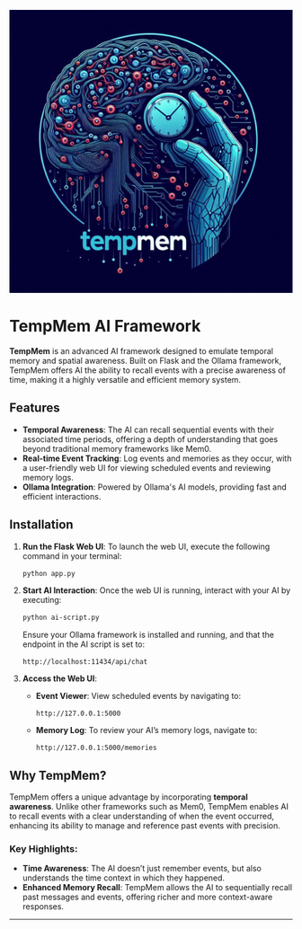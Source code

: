![TempMem Logo](images/tempmem-logo.png)

# TempMem AI Framework

**TempMem** is an advanced AI framework designed to emulate temporal memory and spatial awareness. Built on Flask and the Ollama framework, TempMem offers AI the ability to recall events with a precise awareness of time, making it a highly versatile and efficient memory system.

## Features
- **Temporal Awareness**: The AI can recall sequential events with their associated time periods, offering a depth of understanding that goes beyond traditional memory frameworks like Mem0.
- **Real-time Event Tracking**: Log events and memories as they occur, with a user-friendly web UI for viewing scheduled events and reviewing memory logs.
- **Ollama Integration**: Powered by Ollama's AI models, providing fast and efficient interactions.

## Installation

1. **Run the Flask Web UI**:
   To launch the web UI, execute the following command in your terminal:
   ```bash
   python app.py
   ```

2. **Start AI Interaction**:
   Once the web UI is running, interact with your AI by executing:
   ```bash
   python ai-script.py
   ```
   Ensure your Ollama framework is installed and running, and that the endpoint in the AI script is set to:
   ```
   http://localhost:11434/api/chat
   ```

3. **Access the Web UI**:
   - **Event Viewer**: View scheduled events by navigating to:
     ```
     http://127.0.0.1:5000
     ```
   - **Memory Log**: To review your AI’s memory logs, navigate to:
     ```
     http://127.0.0.1:5000/memories
     ```

## Why TempMem?

TempMem offers a unique advantage by incorporating **temporal awareness**. Unlike other frameworks such as Mem0, TempMem enables AI to recall events with a clear understanding of when the event occurred, enhancing its ability to manage and reference past events with precision. 

### Key Highlights:
- **Time Awareness**: The AI doesn’t just remember events, but also understands the time context in which they happened.
- **Enhanced Memory Recall**: TempMem allows the AI to sequentially recall past messages and events, offering richer and more context-aware responses.

---
